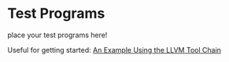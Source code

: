 # Test Programs

place your test programs here!

Useful for getting started: [An Example Using the LLVM Tool Chain](https://llvm.org/docs/GettingStarted.html#an-example-using-the-llvm-tool-chain)

